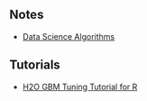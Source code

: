## Notes

* [Data Science Algorithms](https://github.com/h2oai/h2o-3/blob/master/h2o-docs/src/product/tutorials/datascience/DataScienceH2O-Dev.md)

## Tutorials

* [H2O GBM Tuning Tutorial for R](https://github.com/h2oai/h2o-3/blob/master/h2o-docs/src/product/tutorials/gbm/gbmTuning.Rmd)
